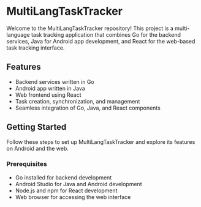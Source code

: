 # MultiLangTaskTracker

Welcome to the MultiLangTaskTracker repository! This project is a multi-language task tracking application that combines Go for the backend services, Java for Android app development, and React for the web-based task tracking interface.

## Features

- Backend services written in Go
- Android app written in Java
- Web frontend using React
- Task creation, synchronization, and management
- Seamless integration of Go, Java, and React components

## Getting Started

Follow these steps to set up MultiLangTaskTracker and explore its features on Android and the web.

### Prerequisites

- Go installed for backend development
- Android Studio for Java and Android development
- Node.js and npm for React development
- Web browser for accessing the web interface
